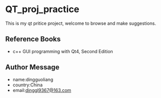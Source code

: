 # QT_proj_practice
This is my qt pritice project, welcome to browse and make suggestions.
## Reference Books 
* c++ GUI programming with Qt4, Second Edition 
## Author Message 
* name:dingguoliang
* country:China
* email:dinggl9367@163.com
